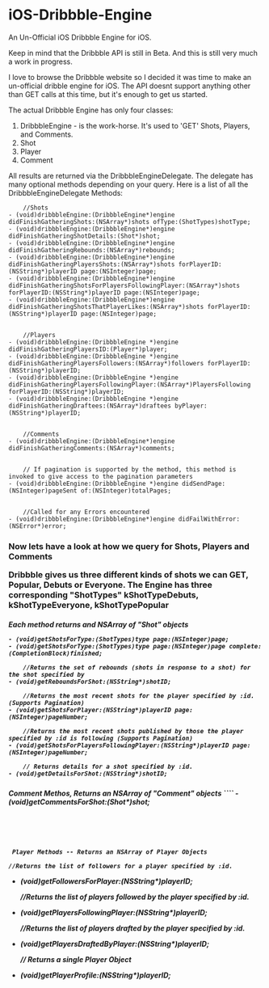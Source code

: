 iOS-Dribbble-Engine
======

An Un-Official iOS Dribbble Engine for iOS.

Keep in mind that the Dribbble API is still in Beta. And this is still very much a work in progress.

I love to browse the Dribbble website so I decided it was time to make an un-official dribble engine for iOS. The API doesnt support anything other than GET calls at this time, but it's enough to get us started.

The actual Dribbble Engine has only four classes:

1. DribbbleEngine - is the work-horse. It's used to 'GET' Shots, Players, and Comments.
2. Shot
3. Player
4. Comment


All results are returned via the DribbbleEngineDelegate. The delegate has many optional methods depending on your query.
Here is a list of all the DribbbleEngineDelegate Methods:
````
    //Shots
- (void)dribbbleEngine:(DribbbleEngine*)engine didFinishGatheringShots:(NSArray*)shots ofType:(ShotTypes)shotType;
- (void)dribbbleEngine:(DribbbleEngine*)engine didFinishGatheringShotDetails:(Shot*)shot;
- (void)dribbbleEngine:(DribbbleEngine*)engine didFinishGatheringRebounds:(NSArray*)rebounds;
- (void)dribbbleEngine:(DribbbleEngine*)engine didFinishGatheringPlayersShots:(NSArray*)shots forPlayerID:(NSString*)playerID page:(NSInteger)page;
- (void)dribbbleEngine:(DribbbleEngine*)engine didFinishGatheringShotsForPlayersFollowingPlayer:(NSArray*)shots forPlayerID:(NSString*)playerID page:(NSInteger)page;
- (void)dribbbleEngine:(DribbbleEngine*)engine didFinishGatheringShotsThatPlayerLikes:(NSArray*)shots forPlayerID:(NSString*)playerID page:(NSInteger)page;


    //Players
- (void)dribbbleEngine:(DribbbleEngine *)engine didFinishGatheringPlayersID:(Player*)player;
- (void)dribbbleEngine:(DribbbleEngine *)engine didFinishGatheringPlayersFollowers:(NSArray*)followers forPlayerID:(NSString*)playerID;
- (void)dribbbleEngine:(DribbbleEngine *)engine didFinishGatheringPlayersFollowingPlayer:(NSArray*)PlayersFollowing forPlayerID:(NSString*)playerID;
- (void)dribbbleEngine:(DribbbleEngine *)engine didFinishGatheringDraftees:(NSArray*)draftees byPlayer:(NSString*)playerID;


    //Comments
- (void)dribbbleEngine:(DribbbleEngine*)engine didFinishGatheringComments:(NSArray*)comments;


    // If pagination is supported by the method, this method is invoked to give access to the pagination parameters
- (void)dribbbleEngine:(DribbbleEngine *)engine didSendPage:(NSInteger)pageSent of:(NSInteger)totalPages;


    //Called for any Errors encountered
- (void)dribbbleEngine:(DribbbleEngine*)engine didFailWithError:(NSError*)error;

````

<H3>Now lets have a look at how we query for Shots, Players and Comments

Dribbble gives us three different kinds of shots we can GET, Popular, Debuts or Everyone.
The Engine has three corresponding "ShotTypes" kShotTypeDebuts, kShotTypeEveryone, kShotTypePopular
<h5>Each method returns and NSArray of "Shot" objects

```` 
- (void)getShotsForType:(ShotTypes)type page:(NSInteger)page;
- (void)getShotsForType:(ShotTypes)type page:(NSInteger)page complete:(CompletionBlock)finished;

    //Returns the set of rebounds (shots in response to a shot) for the shot specified by
- (void)getReboundsForShot:(NSString*)shotID;

    //Returns the most recent shots for the player specified by :id. (Supports Pagination)
- (void)getShotsForPlayer:(NSString*)playerID page:(NSInteger)pageNumber;

    //Returns the most recent shots published by those the player specified by :id is following (Supports Pagination)
- (void)getShotsForPlayersFollowingPlayer:(NSString*)playerID page:(NSInteger)pageNumber;

    // Returns details for a shot specified by :id.
- (void)getDetailsForShot:(NSString*)shotID;

````





<h5> Comment Methos, Returns an NSArray of "Comment" objects
````
- (void)getCommentsForShot:(Shot*)shot;

````





 Player Methods -- Returns an NSArray of Player Objects
````

    //Returns the list of followers for a player specified by :id.
- (void)getFollowersForPlayer:(NSString*)playerID;

    //Returns the list of players followed by the player specified by :id.
- (void)getPlayersFollowingPlayer:(NSString*)playerID;

    //Returns the list of players drafted by the player specified by :id.
- (void)getPlayersDraftedByPlayer:(NSString*)playerID;

    // Returns a single Player Object
- (void)getPlayerProfile:(NSString*)playerID;

````
